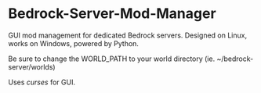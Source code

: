 # Bedrock-Server-Mod-Manager
GUI mod management for dedicated Bedrock servers. Designed on Linux, works on Windows, powered by Python. 

Be sure to change the WORLD_PATH to your world directory (ie. ~/bedrock-server/worlds)

Uses *curses* for GUI.
